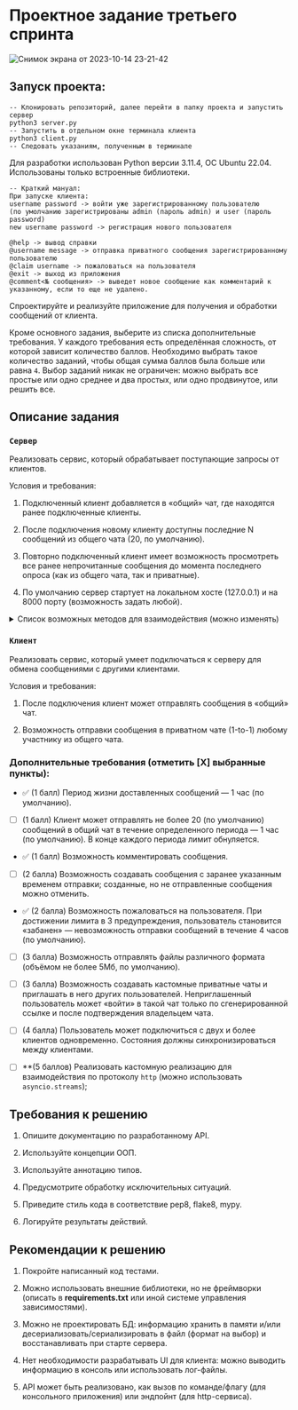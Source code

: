 # Проектное задание третьего спринта
![Снимок экрана от 2023-10-14 23-21-42](https://github.com/A-Rogachev/async-python-sprint-3/assets/97498636/65862a2e-e063-488e-bed8-ee29cbf82d5a)
## Запуск проекта:

```
-- Клонировать репозиторий, далее перейти в папку проекта и запустить сервер
python3 server.py
-- Запустить в отдельном окне терминала клиента
python3 client.py
-- Следовать указаниям, полученным в терминале
```

Для разработки использован Python версии 3.11.4, ОС Ubuntu 22.04. Использованы только встроенные библиотеки.

```
-- Краткий мануал:
При запуске клиента:
username password -> войти уже зарегистрированному пользователю
(по умолчанию зарегистрированы admin (пароль admin) и user (пароль password)
new username password -> регистрация нового пользователя

@help -> вывод справки
@username message -> отправка приватного сообщения зарегистрированному пользователю
@claim username -> пожаловаться на пользователя
@exit -> выход из приложения
@comment<№ сообщения> -> выведет новое сообщение как комментарий к указанному, если то еще не удалено.
```

Спроектируйте и реализуйте приложение для получения и обработки сообщений от клиента.

Кроме основного задания, выберите из списка дополнительные требования. У каждого требования есть определённая сложность, от которой зависит количество баллов. Необходимо выбрать такое количество заданий, чтобы общая сумма баллов была больше или равна `4`. Выбор заданий никак не ограничен: можно выбрать все простые или одно среднее и два простых, или одно продвинутое, или решить все.

## Описание задания

### `Сервер`

Реализовать сервис, который обрабатывает поступающие запросы от клиентов.

Условия и требования:

1. Подключенный клиент добавляется в «общий» чат, где находятся ранее подключенные клиенты.

2. После подключения новому клиенту доступны последние N cообщений из общего чата (20, по умолчанию).

3. Повторно подключенный клиент имеет возможность просмотреть все ранее непрочитанные сообщения до момента последнего опроса (как из общего чата, так и приватные).

4. По умолчанию сервер стартует на локальном хосте (127.0.0.1) и на 8000 порту (возможность задать любой).

<details>

<summary> Список возможных методов для взаимодействия (можно изменять) </summary>

1. Подключиться к общему чату.

```python

POST /connect

```

2. Получить статус и информацию о чатах.

```python

GET /status

```

3. Отправить сообщение в общий чат или определенному пользователю в приватный чат.

```python

POST /send

```

</details>

### `Клиент`

Реализовать сервис, который умеет подключаться к серверу для обмена сообщениями с другими клиентами.

Условия и требования:

1. После подключения клиент может отправлять сообщения в «общий» чат.

2. Возможность отправки сообщения в приватном чате (1-to-1) любому участнику из общего чата.

### Дополнительные требования (отметить [Х] выбранные пункты):

- ✅ (1 балл) Период жизни доставленных сообщений — 1 час (по умолчанию).

- [ ] (1 балл) Клиент может отправлять не более 20 (по умолчанию) сообщений в общий чат в течение определенного периода — 1 час (по умолчанию). В конце каждого периода лимит обнуляется.

- ✅ (1 балл) Возможность комментировать сообщения.

- [ ] (2 балла) Возможность создавать сообщения с заранее указанным временем отправки; созданные, но не отправленные сообщения можно отменить.

- ✅ (2 балла) Возможность пожаловаться на пользователя. При достижении лимита в 3 предупреждения, пользователь становится «забанен» — невозможность отправки сообщений в течение 4 часов (по умолчанию).

- [ ] (3 балла) Возможность отправлять файлы различного формата (объёмом не более 5Мб, по умолчанию).

- [ ] (3 балла) Возможность создавать кастомные приватные чаты и приглашать в него других пользователей. Неприглашенный пользователь может «войти» в такой чат только по сгенерированной ссылке и после подтверждения владельцем чата.

- [ ] (4 балла) Пользователь может подключиться с двух и более клиентов одновременно. Состояния должны синхронизироваться между клиентами.

- [ ] \*\*(5 баллов) Реализовать кастомную реализацию для взаимодействия по протоколу `http` (можно использовать `asyncio.streams`);

## Требования к решению

1. Опишите документацию по разработанному API.

2. Используйте концепции ООП.

3. Используйте аннотацию типов.

4. Предусмотрите обработку исключительных ситуаций.

5. Приведите стиль кода в соответствие pep8, flake8, mypy.

6. Логируйте результаты действий.

## Рекомендации к решению

1. Покройте написанный код тестами.

2. Можно использовать внешние библиотеки, но не фреймворки (описать в **requirements.txt** или иной системе управления зависимостями).

3. Можно не проектировать БД: информацию хранить в памяти и/или десериализовать/сериализировать в файл (формат на выбор) и восстанавливать при старте сервера.

4. Нет необходимости разрабатывать UI для клиента: можно выводить информацию в консоль или использовать лог-файлы.

5. API может быть реализовано, как вызов по команде/флагу (для консольного приложения) или эндпойнт (для http-сервиса).
